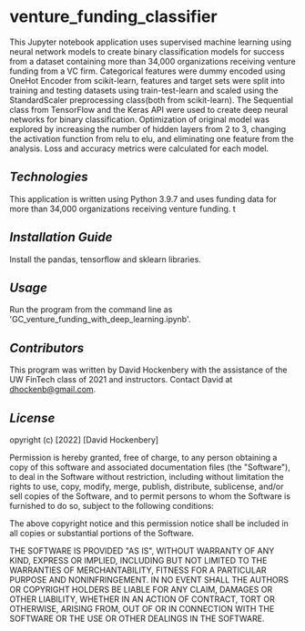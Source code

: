 # venture_funding_classifier
This Jupyter notebook application uses supervised machine learning using neural network models to create binary classification models for success from a dataset containing more than 34,000 organizations receiving venture funding from a VC firm. Categorical features were dummy encoded using OneHot Encoder from scikit-learn, features and target sets were split into training and testing datasets using train-test-learn and scaled using the StandardScaler preprocessing class(both from scikit-learn). The Sequential class from TensorFlow and the Keras API were used to create deep neural networks for binary classification. Optimization of original model was explored by increasing the number of hidden layers from 2 to 3, changing the activation function from relu to elu, and eliminating one feature from the analysis. Loss and accuracy metrics were calculated for each model. 


## *Technologies*
This application is written using Python 3.9.7 and uses funding data for more than 34,000 organizations receiving venture funding. t

## *Installation Guide*
Install the pandas, tensorflow and sklearn libraries.

## *Usage*
Run the program from the command line as 'GC_venture_funding_with_deep_learning.ipynb'.

## *Contributors*
This program was written by David Hockenbery with the assistance of the UW FinTech class of 2021 and instructors. Contact David at dhockenb@gmail.com.

## *License*
opyright (c) [2022] [David Hockenbery]

Permission is hereby granted, free of charge, to any person obtaining a copy
of this software and associated documentation files (the "Software"), to deal
in the Software without restriction, including without limitation the rights
to use, copy, modify, merge, publish, distribute, sublicense, and/or sell
copies of the Software, and to permit persons to whom the Software is
furnished to do so, subject to the following conditions:

The above copyright notice and this permission notice shall be included in all
copies or substantial portions of the Software.

THE SOFTWARE IS PROVIDED "AS IS", WITHOUT WARRANTY OF ANY KIND, EXPRESS OR
IMPLIED, INCLUDING BUT NOT LIMITED TO THE WARRANTIES OF MERCHANTABILITY,
FITNESS FOR A PARTICULAR PURPOSE AND NONINFRINGEMENT. IN NO EVENT SHALL THE
AUTHORS OR COPYRIGHT HOLDERS BE LIABLE FOR ANY CLAIM, DAMAGES OR OTHER
LIABILITY, WHETHER IN AN ACTION OF CONTRACT, TORT OR OTHERWISE, ARISING FROM,
OUT OF OR IN CONNECTION WITH THE SOFTWARE OR THE USE OR OTHER DEALINGS IN THE
SOFTWARE.
